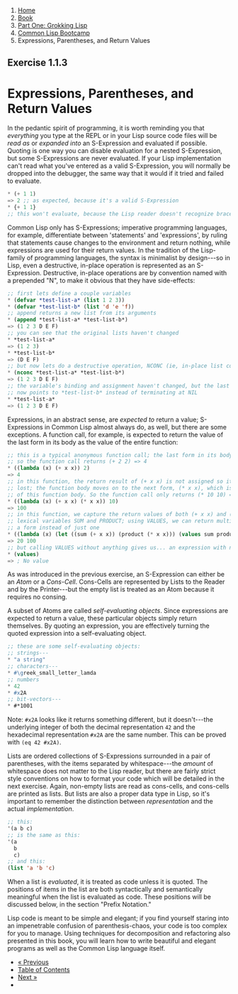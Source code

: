 <ol class="breadcrumb">
  <li><a href="/">Home</a></li>
  <li><a href="/book/">Book</a></li>
  <li><a href="/book/1-0-0-overview/">Part One: Grokking Lisp</a></li>
  <li><a href="/book/1-01-00-lisp-bootcamp/">Common Lisp Bootcamp</a></li>
  <li class="active">Expressions, Parentheses, and Return Values</li>
</ol>

## Exercise 1.1.3

# Expressions, Parentheses, and Return Values

In the pedantic spirit of programming, it is worth reminding you that *everything* you type at the REPL or in your Lisp source code files will be *read as* or *expanded into* an S-Expression and evaluated if possible.  Quoting is one way you can disable evaluation for a nested S-Expression, but some S-Expressions are never evaluated.  If your Lisp implementation can't read what you've entered as a valid S-Expression, you will normally be dropped into the debugger, the same way that it would if it tried and failed to evaluate.

```lisp
* (+ 1 1)
=> 2 ;; as expected, because it's a valid S-Expression
* {+ 1 1}
;; this won't evaluate, because the Lisp reader doesn't recognize braces
```

Common Lisp only has S-Expressions; imperative programming languages, for example, differentiate between 'statements' and 'expressions', by ruling that statements cause changes to the environment and return nothing, while expressions are used for their return values.  In the tradition of the Lisp-family of programming languages, the syntax is minimalist by design---so in Lisp, even a destructive, in-place operation is represented as an S-Expression. Destructive, in-place operations are by convention named with a prepended "N", to make it obvious that they have side-effects:

```lisp
;; first lets define a couple variables
* (defvar *test-list-a* (list 1 2 3))
* (defvar *test-list-b* (list 'd 'e 'f))
;; append returns a new list from its arguments
* (append *test-list-a* *test-list-b*)
=> (1 2 3 D E F)
;; you can see that the original lists haven't changed
* *test-list-a*
=> (1 2 3)
* *test-list-b*
=> (D E F)
;; but now lets do a destructive operation, NCONC (ie, in-place list concatenation)
* (nconc *test-list-a* *test-list-b*)
=> (1 2 3 D E F)
;; the variable's binding and assignment haven't changed, but the last cons-cell
;; now points to *test-list-b* instead of terminating at NIL
* *test-list-a*
=> (1 2 3 D E F)
```

Expressions, in an abstract sense, are *expected to* return a value; S-Expressions in Common Lisp almost always do, as well, but there are some exceptions. A function call, for example, is expected to return the value of the last form in its body as the value of the entire function:

```lisp
;; this is a typical anonymous function call; the last form in its body is (+ x x)
;; so the function call returns (+ 2 2) => 4
* ((lambda (x) (+ x x)) 2)
=> 4
;; in this function, the return result of (+ x x) is not assigned so it is essentially
;; lost; the function body moves on to the next form, (* x x), which is the last form
;; of this function body. So the function call only returns (* 10 10) => 100
* ((lambda (x) (+ x x) (* x x)) 10)
=> 100
;; in this function, we capture the return values of both (+ x x) and (* x x), as the
;; lexical variables SUM and PRODUCT; using VALUES, we can return multiple values from
;; a form instead of just one
* ((lambda (x) (let ((sum (+ x x)) (product (* x x))) (values sum product))) 10)
=> 20 100
;; but calling VALUES without anything gives us... an expression with no return result!
* (values)
=> ; No value
```

As was introduced in the previous exercise, an S-Expression can either be an *Atom* or a *Cons-Cell*.  Cons-Cells are represented by Lists to the Reader and by the Printer---but the empty list is treated as an Atom because it requires no consing.

A subset of Atoms are called *self-evaluating objects*.  Since expressions are expected to return a value, these particular objects simply return themselves.  By quoting an expression, you are effectively turning the quoted expression into a self-evaluating object.

```lisp
;; these are some self-evaluating objects:
;; strings---
* "a string"
;; characters---
* #\greek_small_letter_lamda
;; numbers
* 42
* #x2A
;; bit-vectors---
* #*1001
```

Note: `#x2A` looks like it returns something different, but it doesn't---the underlying integer of both the decimal representation `42` and the hexadecimal representation `#x2A` are the same number.  This can be proved with `(eq 42 #x2A)`.

Lists are ordered collections of S-Expressions surrounded in a pair of parentheses, with the items separated by whitespace---the *amount* of whitespace does not matter to the Lisp reader, but there are fairly strict style conventions on how to format your code which will be detailed in the next exercise.  Again, non-empty lists are read as cons-cells, and cons-cells are printed as lists.  But lists are also a proper data type in Lisp, so it's important to remember the distinction between *representation* and the actual *implementation*.

```lisp
;; this:
'(a b c)
;; is the same as this:
'(a
  b
  c)
;; and this:
(list 'a 'b 'c)
```

When a list is *evaluated*, it is treated as code unless it is quoted. The positions of items in the list are both syntactically and semantically meaningful when the list is evaluated as code.  These positions will be discussed below, in the section "Prefix Notation."

Lisp code is meant to be simple and elegant; if you find yourself staring into an impenetrable confusion of parenthesis-chaos, your code is too complex for you to manage.  Using techniques for decomposition and refactoring also presented in this book, you will learn how to write beautiful and elegant programs as well as the Common Lisp language itself.

<ul class="pager">
  <li class="previous"><a href="/book/1-01-02-repl/">&laquo; Previous</a></li>
  <li><a href="/book/">Table of Contents</a></li>
  <li class="next"><a href="/book/1-01-04-lists-cons-cells.md">Next &raquo;</a><li>
</ul>
